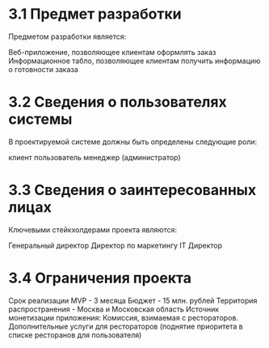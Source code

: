 # 3.1 Предмет разработки
Предметом разработки является:

Веб-приложение, позволяющее клиентам оформлять заказ
Информационное табло, позволяющее клиентам получить информацию о готовности заказа

# 3.2 Сведения о пользователях системы
В проектируемой системе должны быть определены следующие роли:

клиент
пользователь
менеджер (администратор)

# 3.3 Сведения о заинтересованных лицах
Ключевыми стейкхолдерами проекта являются:

Генеральный директор
Директор по маркетингу
IT Директор

# 3.4 Ограничения проекта
Срок реализации MVP - 3 месяца
Бюджет - 15 млн. рублей
Территория распространения - Москва и Московская область
Источник монетизации приложения:
Комиссия, взимаемая с рестораторов.
Дополнительные услуги для рестораторов (поднятие приоритета в списке ресторанов для пользователя)